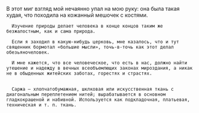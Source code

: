   В этот миг взгляд мой нечаянно упал на мою руку: она была такая худая, что походила на кожанный мешочек с костями.

      Изучение природы делает человека в конце концов таким же безжалостным, как и сама природа.

      Если я заходил в какую-нибудь церковь, мне казалось, что и тут священник бормотал «большие мысли», точь-в-точь как этот делал обезьяночеловек.

      И мне кажется, что все человеческое, что есть в нас, должно найти утешение и надежду в вечных всеобъемлющих законах мироздания, а никак не в обыденных житейских заботах, горестях и страстях.


      Саржа – хлопчатобумажная, шклковая или искусственная ткань с диагональным переплетением нитей; вырабатывается в основном гладкокрашеной и набивной. Используется как подкладочная, платьевая, техническая и т. п. ткань.
